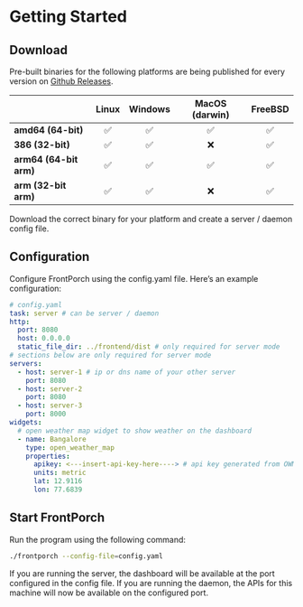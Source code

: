 # Getting Started

## Download

Pre-built binaries for the following platforms are being published for every version on [Github Releases](https://github.com/sdabhi23/frontporch/releases).

|                        | Linux | Windows | MacOS (darwin) | FreeBSD |
| ---------------------- | :---: | :-----: | :------------: | :-----: |
| **amd64 (64-bit)**     |  ✅   |   ✅    |       ✅       |   ✅    |
| **386 (32-bit)**       |  ✅   |   ✅    |       ❌       |   ✅    |
| **arm64 (64-bit arm)** |  ✅   |   ✅    |       ✅       |   ✅    |
| **arm (32-bit arm)**   |  ✅   |   ✅    |       ❌       |   ✅    |

Download the correct binary for your platform and create a server / daemon config file.

## Configuration

Configure FrontPorch using the config.yaml file. Here’s an example configuration:

```yaml
# config.yaml
task: server # can be server / daemon
http:
  port: 8080
  host: 0.0.0.0
  static_file_dir: ../frontend/dist # only required for server mode
# sections below are only required for server mode
servers:
  - host: server-1 # ip or dns name of your other server
    port: 8080
  - host: server-2
    port: 8080
  - host: server-3
    port: 8000
widgets:
  # open weather map widget to show weather on the dashboard
  - name: Bangalore
    type: open_weather_map
    properties:
      apikey: <---insert-api-key-here----> # api key generated from OWM
      units: metric
      lat: 12.9116
      lon: 77.6839
```

## Start FrontPorch

Run the program using the following command:

```bash
./frontporch --config-file=config.yaml
```

If you are running the server, the dashboard will be available at the port configured in the config file. If you are running the daemon, the APIs for this machine will now be available on the configured port.